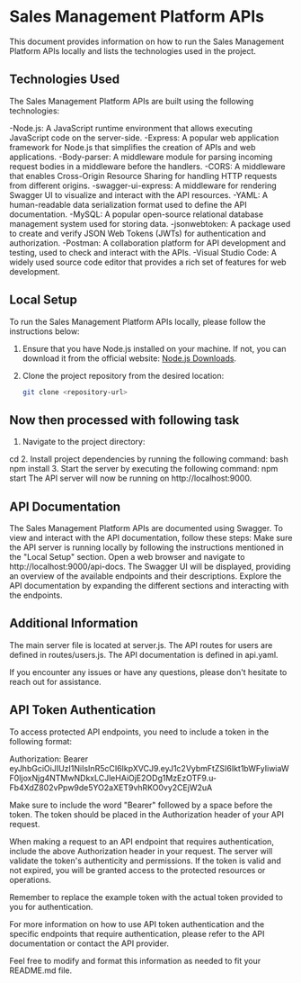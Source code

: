 # Sales Management Platform APIs

This document provides information on how to run the Sales Management Platform APIs locally and lists the technologies used in the project.

## Technologies Used

The Sales Management Platform APIs are built using the following technologies:

-Node.js: A JavaScript runtime environment that allows executing JavaScript code on the server-side.
-Express: A popular web application framework for Node.js that simplifies the creation of APIs and web applications.
-Body-parser: A middleware module for parsing incoming request bodies in a middleware before the handlers.
-CORS: A middleware that enables Cross-Origin Resource Sharing for handling HTTP requests from different origins.
-swagger-ui-express: A middleware for rendering Swagger UI to visualize and interact with the API resources.
-YAML: A human-readable data serialization format used to define the API documentation.
-MySQL: A popular open-source relational database management system used for storing data.
-jsonwebtoken: A package used to create and verify JSON Web Tokens (JWTs) for authentication and authorization.
-Postman: A collaboration platform for API development and testing, used to check and interact with the APIs.
-Visual Studio Code: A widely used source code editor that provides a rich set of features for web development.

## Local Setup

To run the Sales Management Platform APIs locally, please follow the instructions below:

1. Ensure that you have Node.js installed on your machine. If not, you can download it from the official website: [Node.js Downloads](https://nodejs.org/en/download/).

2. Clone the project repository from the desired location:

   ```bash
   git clone <repository-url>


## Now then processed with following task


1. Navigate to the project directory:

cd <project-directory>
2. Install project dependencies by running the following command:
bash
npm install
3. Start the server by executing the following command:
npm start
The API server will now be running on http://localhost:9000.

## API Documentation
The Sales Management Platform APIs are documented using Swagger. To view and interact with the API documentation, follow these steps:
Make sure the API server is running locally by following the instructions mentioned in the "Local Setup" section.
Open a web browser and navigate to http://localhost:9000/api-docs.
The Swagger UI will be displayed, providing an overview of the available endpoints and their descriptions.
Explore the API documentation by expanding the different sections and interacting with the endpoints.

## Additional Information
The main server file is located at server.js.
The API routes for users are defined in routes/users.js.
The API documentation is defined in api.yaml.

If you encounter any issues or have any questions, please don't hesitate to reach out for assistance.



## API Token Authentication
To access protected API endpoints, you need to include a token in the following format:

Authorization: Bearer eyJhbGciOiJIUzI1NiIsInR5cCI6IkpXVCJ9.eyJ1c2VybmFtZSI6Ikt1bWFyIiwiaWF0IjoxNjg4NTMwNDkxLCJleHAiOjE2ODg1MzEzOTF9.u-Fb4XdZ802vPpw9de5YO2aXET9vhRKO0vy2CEjW2uA

Make sure to include the word "Bearer" followed by a space before the token. The token should be placed in the Authorization header of your API request.

When making a request to an API endpoint that requires authentication, include the above Authorization header in your request. The server will validate the token's authenticity and permissions. If the token is valid and not expired, you will be granted access to the protected resources or operations.

Remember to replace the example token with the actual token provided to you for authentication.

For more information on how to use API token authentication and the specific endpoints that require authentication, please refer to the API documentation or contact the API provider.

Feel free to modify and format this information as needed to fit your README.md file.






